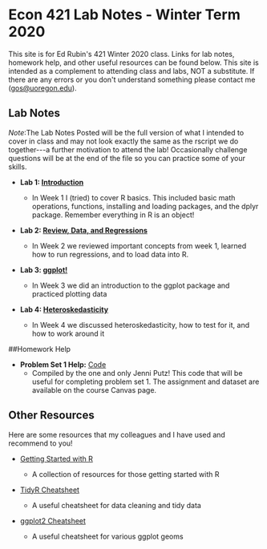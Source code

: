 # Econ 421 Lab Notes - Winter Term 2020

This site is for Ed Rubin's 421 Winter 2020 class. Links for lab notes, homework help, and other useful resources can be found below. This site is intended as a complement to attending class and labs, NOT a substitute. If there are any errors or you don't understand something please contact me (gos@uoregon.edu).

## Lab Notes
*Note*:The Lab Notes Posted will be the full version of what I intended to cover in class and may not look exactly the same as the rscript we do together---a further motivation to attend the lab! Occasionally challenge questions will be at the end of the file so you can practice some of your skills.

* __Lab 1: [Introduction](http://rpubs.com/GarrettStanford21/568277)__
  + In Week 1 I (tried) to cover R basics. This included basic math operations, functions, installing and loading packages, and the dplyr package. Remember everything in R is an object! 

* __Lab 2: [Review, Data, and Regressions](http://rpubs.com/GarrettStanford21/568257)__
  + In Week 2 we reviewed important concepts from week 1, learned how to run regressions, and to load data into R. 
  
* __Lab 3: [ggplot!](https://rpubs.com/GarrettStanford21/572127)__
  + In Week 3 we did an introduction to the ggplot package and practiced plotting data

* __Lab 4: [Heteroskedasticity](https://rpubs.com/GarrettStanford21/572138)__
  + In Week 4 we discussed heteroskedasticity, how to test for it, and how to work around it
  
##Homework Help
* __Problem Set 1 Help:__ [Code](http://rpubs.com/jputz/568130)
   * Compiled by the one and only Jenni Putz! This code that will be useful for completing problem set 1. The assignment and dataset are available on the course Canvas page.

## Other Resources
Here are some resources that my colleagues and I have used and recommend to you!
* [Getting Started with R](https://support.rstudio.com/hc/en-us/articles/201141096-Getting-Started-with-RP)
  * A collection of resources for those getting started with R
  
* [TidyR Cheatsheet](https://github.com/rstudio/cheatsheets/blob/master/data-import.pdf)
  * A useful cheatsheet for data cleaning and tidy data
  
* [ggplot2 Cheatsheet](https://rstudio.com/wp-content/uploads/2015/03/ggplot2-cheatsheet.pdf)
  * A useful cheatsheet for various ggplot geoms
